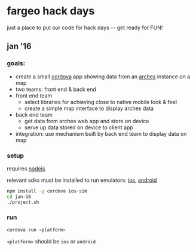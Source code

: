 # fargeo hack days

just a place to put our code for hack days -- get ready for FUN!

## jan '16

### goals:

* create a small [cordova](https://cordova.apache.org/docs/en/latest/guide/overview/) app showing data from an [arches](https://github.com/archesproject/arches) instance on a map
* two teams: front end & back end
* front end team
  * select libraries for achieving close to native mobile look & feel
  * create a simple map interface to display arches data
* back end team
  * get data from arches web app and store on device
  * serve up data stored on device to client app
* integration: use mechanism built by back end team to display data on map

### setup
requires [nodejs](https://nodejs.org/en/download/)

relevant sdks must be installed to run emulators: [ios](https://developer.apple.com/ios/), [android](http://developer.android.com/sdk/installing/index.html)

```sh
npm install -g cordova ios-sim
cd jan-16
./project.sh
```

### run

```sh
cordova run <platform>
```

`<platform>` should be `ios` or `android`
